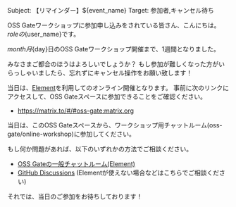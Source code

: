 Subject: 【リマインダー】${event_name}
Target: 参加者,キャンセル待ち

OSS Gateワークショップに参加申し込みをされている皆さん、こんにちは。
${role}の${user_name}です。

${month}月${day}日のOSS Gateワークショップ開催まで、1週間となりました。
<!-- ビギナー参加希望の方にキャンセル待ちからの繰り上がりがありましたが、 -->
みなさまご都合のほうはよろしいでしょうか？
もし参加が難しくなった方がいらっしゃいましたら、忘れずにキャンセル操作をお願い致します！

当日は、[Element](https://element.io/)を利用してのオンライン開催となります。
事前に次のリンクにアクセスして、OSS Gateスペースに参加できることをご確認ください。

* https://matrix.to/#/#oss-gate:matrix.org

当日は、このOSS Gateスペースから、ワークショップ用チャットルーム(oss-gate/online-workshop)に参加してください。

もし何か問題があれば、以下のいずれかの方法でご相談ください。

* [OSS Gateの一般チャットルーム(Element)](https://matrix.to/#/#oss-gate_general:gitter.im)
* [GitHub Discussions](https://github.com/oss-gate/workshop/discussions) (Elementが使えない場合などはこちらでご相談ください)

それでは、当日のご参加をお待ちしております！
